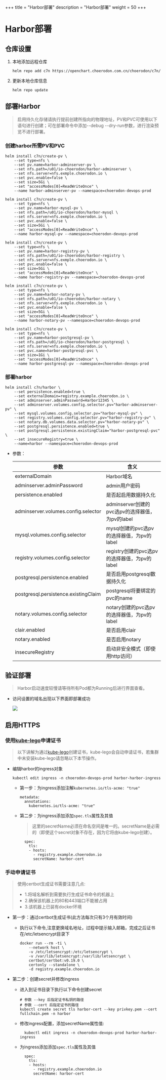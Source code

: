 +++
title = "Harbor部署"
description = "Harbor部署"
weight = 50
+++

# Harbor部署

## 仓库设置

1. 本地添加远程仓库

    ```
    helm repo add c7n https://openchart.choerodon.com.cn/choerodon/c7n/
    ```
1. 更新本地仓库信息

    ```
    helm repo update 
    ```

## 部署Harbor

<blockquote class="note">
启用持久化存储请执行提前创建所指向的物理地址，PV和PVC可使用以下语句进行创建；可在部署命令中添加--debug --dry-run参数，进行渲染预览不进行部署。
</blockquote>

### 创建harbor所需PV和PVC

```shell
helm install c7n/create-pv \
    --set type=nfs \
    --set pv.name=harbor-adminserver-pv \
    --set nfs.path=/u01/io-choerodon/harbor-adminserver \
    --set nfs.server=nfs.exmple.choerodon.io \
    --set pvc.enable=false \
    --set size=5Gi \
    --set "accessModes[0]=ReadWriteOnce" \
    --name harbor-adminserver-pv --namespace=choerodon-devops-prod
    
helm install c7n/create-pv \
    --set type=nfs \
    --set pv.name=harbor-mysql-pv \
    --set nfs.path=/u01/io-choerodon/harbor-mysql \
    --set nfs.server=nfs.exmple.choerodon.io \
    --set pvc.enable=false \
    --set size=5Gi \
    --set "accessModes[0]=ReadWriteOnce" \
    --name harbor-mysql-pv --namespace=choerodon-devops-prod
    
helm install c7n/create-pv \
    --set type=nfs \
    --set pv.name=harbor-registry-pv \
    --set nfs.path=/u01/io-choerodon/harbor-registry \
    --set nfs.server=nfs.exmple.choerodon.io \
    --set pvc.enable=false \
    --set size=5Gi \
    --set "accessModes[0]=ReadWriteOnce" \
    --name harbor-registry-pv --namespace=choerodon-devops-prod

helm install c7n/create-pv \
    --set type=nfs \
    --set pv.name=harbor-notary-pv \
    --set nfs.path=/u01/io-choerodon/harbor-notary \
    --set nfs.server=nfs.exmple.choerodon.io \
    --set pvc.enable=false \
    --set size=5Gi \
    --set "accessModes[0]=ReadWriteOnce" \
    --name harbor-notary-pv --namespace=choerodon-devops-prod

helm install c7n/create-pv \
    --set type=nfs \
    --set pv.name=harbor-postgresql-pv \
    --set nfs.path=/u01/io-choerodon/harbor-postgresql \
    --set nfs.server=nfs.exmple.choerodon.io \
    --set pvc.name=harbor-postgresql-pvc \
    --set size=1Gi \
    --set "accessModes[0]=ReadWriteOnce" \
    --name harbor-postgresql-pv --namespace=choerodon-devops-prod
```

### 部署harbor

```shell
helm install c7n/harbor \
    --set persistence.enabled=true \
    --set externalDomain=registry.example.choerodon.io \
    --set adminserver.adminPassword=Harbor12345 \
    --set adminserver.volumes.config.selector.pv="harbor-adminserver-pv" \
    --set mysql.volumes.config.selector.pv="harbor-mysql-pv" \
    --set registry.volumes.config.selector.pv="harbor-registry-pv" \
    --set notary.db.volumes.data.selector.pv="harbor-notary-pv" \
    --set postgresql.persistence.enabled=true \
    --set postgresql.persistence.existingClaim="harbor-postgresql-pvc" \
    --set insecureRegistry=true \
    --name=harbor --namespace=choerodon-devops-prod 
```

- 参数：

    参数 | 含义 
    --- |  --- 
    externalDomain|Harbor域名
    adminserver.adminPassword|admin用户密码
    persistence.enabled|是否起启用数据持久化
    adminserver.volumes.config.selector|adminserver创建的pvc选pv的选择器值，为pv的label
    mysql.volumes.config.selector|mysql创建的pvc选pv的选择器值，为pv的label
    registry.volumes.config.selector|registry创建的pvc选pv的选择器值，为pv的label
    postgresql.persistence.enabled|是否启用postgresql数据持久化
    postgresql.persistence.existingClaim|postgresql将要绑定的pvc的name
    notary.volumes.config.selector|notary创建的pvc选pv的选择器值，为pv的label
    clair.enabled|是否启用clair
    notary.enabled|是否启用notary
    insecureRegistry|启动非安全模式（即使用http访问）

## 验证部署

<blockquote class="note">
Harbor启动速度较慢请等待所有Pod都为Running后进行界面查看。
</blockquote>

- 访问设置的域名出现以下界面即部署成功

    ![](/docs/installation-configuration/image/harbor.png)

## 启用HTTPS

### 使用[kube-lego](https://github.com/jetstack/kube-lego)申请证书

<blockquote class="note">
以下讲解为通过<a href="https://github.com/jetstack/kube-lego" target="_blank">kube-lego</a>创建证书，kube-lego会自动申请证书，若集群中未安装kube-lego请忽略以下本节操作。
</blockquote>

- 编辑harbor的ingress对象


    ```
    kubectl edit ingress -n choerodon-devops-prod harbor-harbor-ingress
    ```

    - 第一步：为ingress添加注解`kubernetes.io/tls-acme: "true"`

        ```
        metadata:
          annotations:
            kubernetes.io/tls-acme: "true"
        ```

    - 第二步：为ingress添加添加`spec.tls`属性及其值
        <blockquote class="note">
        这里的secretName必须在命名空间是唯一的。secretName是必需的（即使这个secret对象不存在，因为它将由kube-lego创建）。
        </blockquote>

            spec:
              tls:
              - hosts:
                - registry.example.choerodon.io
                secretName: harbor-cert

### 手动申请证书

  <blockquote class="note">
  使用certbot生成证书需要注意几点:
  <ul>
  <li>1.将域名解析到需要执行生成证书命令的机器上</li>
  <li>2.确保该机器上的80和443端口不能被占用</li>
  <li>3.该机器上已装有docker环境</li>
  </ul>
  </blockquote>

- 第一步：通过certbot生成证书(此方法每次只有3个月有效时间)
    - 执行以下命令,注意更换域名地址，过程中提示输入邮箱，完成之后证书在/etc/letsencrypt目录下

        ```
        docker run --rm -ti \
            --network host \
            -v /etc/letsencrypt:/etc/letsencrypt \
            -v /var/lib/letsencrypt:/var/lib/letsencrypt \
            certbot/certbot:v0.19.0 \
            certonly --standalone \
            -d registry.example.choerodon.io
        ```

- 第二步：创建secret并修改ingress

    - 进入到证书目录下执行以下命令创建secret

        ```
        # 参数 --key 后指定证书私钥的路径
        # 参数 --cert 后指定证书的路径
        kubectl create secret tls harbor-cert --key privkey.pem --cert fullchain.pem -n harbor
        ```

    - 修改ingress配置，添加secretName属性值:

            kubectl edit ingress -n choerodon-devops-prod harbor-harbor-ingress

    - 为ingress添加添加`spec.tls`属性及其值

            spec:
              tls:
              - hosts:
                - registry.example.choerodon.io
                secretName: harbor-cert